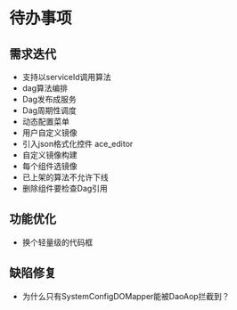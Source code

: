 # 待办事项

## 需求迭代
- 支持以serviceId调用算法
- dag算法编排
- Dag发布成服务
- Dag周期性调度
- 动态配置菜单
- 用户自定义镜像
- 引入json格式化控件 ace_editor
- 自定义镜像构建
- 每个组件选镜像
- 已上架的算法不允许下线
- 删除组件要检查Dag引用

## 功能优化
- 换个轻量级的代码框

## 缺陷修复
- 为什么只有SystemConfigDOMapper能被DaoAop拦截到？